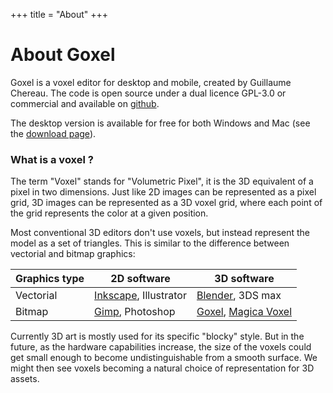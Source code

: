 +++
title = "About"
+++

# About Goxel

Goxel is a voxel editor for desktop and mobile, created by Guillaume Chereau.
The code is open source under a dual licence GPL-3.0 or commercial and
available on [github](https://github.com/guillaumechereau/goxel).

The desktop version is available for free for both Windows and Mac (see the
[download page](/download)).

### What is a voxel ?

The term "Voxel" stands for "Volumetric Pixel", it is the 3D equivalent of a
pixel in two dimensions.  Just like 2D images can be represented as a
pixel grid, 3D images can be represented as a 3D voxel grid, where each point
of the grid represents the color at a given position.

Most conventional 3D editors don't use voxels, but instead represent the
model as a set of triangles.  This is similar to the difference between
vectorial and bitmap graphics:


Graphics type  | 2D software               |      3D software
---------------|---------------------------|-------------------------------
Vectorial      | [Inkscape], Illustrator   | [Blender], 3DS max
Bitmap         | [Gimp], Photoshop         | [Goxel], [Magica Voxel]


Currently 3D art is mostly used for its specific "blocky" style.  But in the
future, as the hardware capabilities increase, the size of the voxels could get
small enough to become undistinguishable from a smooth surface.  We might then
see voxels becoming a natural choice of representation for 3D assets.

[Inkscape]: https://inkscape.org/
[Gimp]: https://www.gimp.org/
[Blender]: https://www.blender.org/
[Magica Voxel]: https://ephtracy.github.io/
[Goxel]: /
